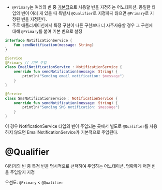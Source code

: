 - `@Primary`는 여러의 빈 중 <u>기본값</u>으로 사용할 빈을 지정하는 어노테이션. 동일한 타입의 빈이 여러 개 있을 때 특별시 `@Qualifier`로 지정하지 않으면 `@Primary`로 지정된 빈을 지정한다.
- 주로 애플리케이션에서 특정 구현이 다른 구현보다 더 자주사용할 경우 그 구현에 대해 `@Primary`를 붙여 기본 빈으로 설정

```kotlin
interface NotificationService {
    fun sendNotification(message: String)
}

@Service
@Primary // 기본 주입
class EmailNotificationService : NotificationService {
    override fun sendNotification(message: String) {
        println("Sending email notification: $message")
    }
}

@Service
class SmsNotificationService : NotificationService {
    override fun sendNotification(message: String) {
        println("Sending SMS notification: $message")
    }
}
```
이 경우 NotificationService 타입의 빈이 주입되는 곳에서 별도로 `@Qualifier`를 사용하지 않으면 EmailNotificationService가 기본적으로 주입된다.

# @Qualifier
여러개의 빈 중 특정 빈을 명시적으로 선택하여 주입하는 어노테이션. 명확하게 어떤 빈을 주입할지 지정 

우선도: `@Primary` < `@Qualifier`


